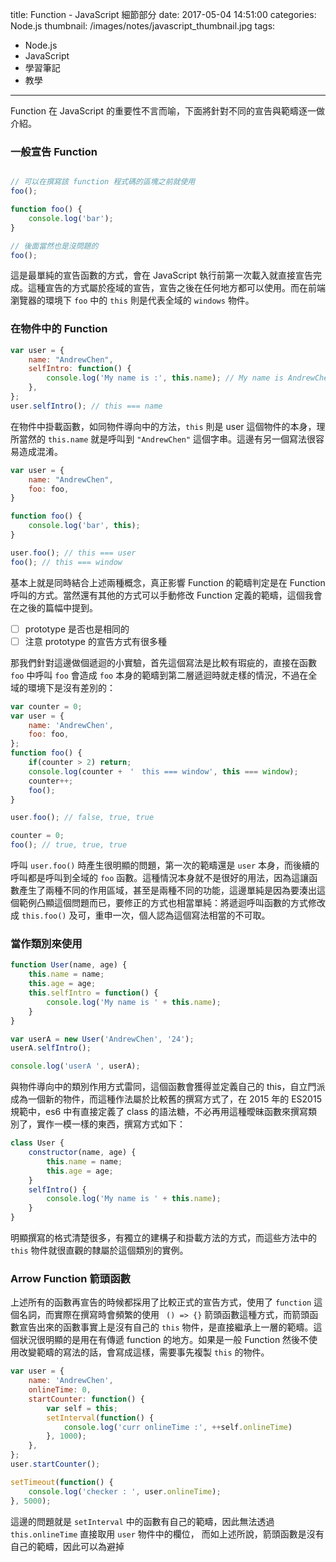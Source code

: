 title: Function - JavaScript 細節部分
date: 2017-05-04 14:51:00
categories: Node.js
thumbnail: /images/notes/javascript_thumbnail.jpg
tags:
- Node.js
- JavaScript
- 學習筆記
- 教學

---

Function 在 JavaScript 的重要性不言而喻，下面將針對不同的宣告與範疇逐一做介紹。

### 一般宣告 Function

``` js

// 可以在撰寫該 function 程式碼的區塊之前就使用
foo();

function foo() {
    console.log('bar');
}

// 後面當然也是沒問題的
foo(); 
```

這是最單純的宣告函數的方式，會在 JavaScript 執行前第一次載入就直接宣告完成。這種宣告的方式屬於痊域的宣告，宣告之後在任何地方都可以使用。而在前端瀏覽器的環境下 `foo` 中的 `this` 則是代表全域的 `windows` 物件。

### 在物件中的 Function

<!-- more -->

``` js
var user = {
    name: "AndrewChen",
    selfIntro: function() {
        console.log('My name is :', this.name); // My name is AndrewChen
    },
};
user.selfIntro(); // this === name
```

在物件中掛載函數，如同物件導向中的方法，`this` 則是 user 這個物件的本身，理所當然的 `this.name` 就是呼叫到 `"AndrewChen"` 這個字串。這邊有另一個寫法很容易造成混淆。

``` js
var user = {
    name: "AndrewChen",
    foo: foo,
}

function foo() {
    console.log('bar', this);
}

user.foo(); // this === user
foo(); // this === window
```

基本上就是同時結合上述兩種概念，真正影響 Function 的範疇判定是在 Function 呼叫的方式。當然還有其他的方式可以手動修改 Function 定義的範疇，這個我會在之後的篇幅中提到。

- [ ] prototype 是否也是相同的
- [ ] 注意 prototype 的宣告方式有很多種

那我們針對這邊做個遞迴的小實驗，首先這個寫法是比較有瑕疵的，直接在函數 `foo` 中呼叫 `foo` 會造成 `foo` 本身的範疇到第二層遞迴時就走樣的情況，不過在全域的環境下是沒有差別的：

``` js
var counter = 0;
var user = {
    name: 'AndrewChen',
    foo: foo,
};
function foo() {
    if(counter > 2) return;
    console.log(counter +　'　this === window', this === window);
    counter++;
    foo();
}

user.foo(); // false, true, true

counter = 0;
foo(); // true, true, true
```

呼叫 `user.foo()` 時產生很明顯的問題，第一次的範疇還是 `user` 本身，而後續的呼叫都是呼叫到全域的 `foo` 函數。這種情況本身就不是很好的用法，因為這讓函數產生了兩種不同的作用區域，甚至是兩種不同的功能，這邊單純是因為要湊出這個範例凸顯這個問題而已，要修正的方式也相當單純：將遞迴呼叫函數的方式修改成 `this.foo()` 及可，重申一次，個人認為這個寫法相當的不可取。

### 當作類別來使用

``` js
function User(name, age) {
    this.name = name;
    this.age = age;
    this.selfIntro = function() {
        console.log('My name is ' + this.name);
    }
}

var userA = new User('AndrewChen', '24');
userA.selfIntro();

console.log('userA ', userA);
```

與物件導向中的類別作用方式雷同，這個函數會獲得並定義自己的 this，自立門派成為一個新的物件，而這種作法屬於比較舊的撰寫方式了，在 2015 年的 ES2015 規範中，es6 中有直接定義了 class 的語法糖，不必再用這種曖昧函數來撰寫類別了，實作一模一樣的東西，撰寫方式如下：

``` js
class User {
    constructor(name, age) {
        this.name = name;
        this.age = age;
    }
    selfIntro() {
        console.log('My name is ' + this.name);
    }
}
```

明顯撰寫的格式清楚很多，有獨立的建構子和掛載方法的方式，而這些方法中的 `this` 物件就很直觀的隸屬於這個類別的實例。

### Arrow Function 箭頭函數

上述所有的函數再宣告的時候都採用了比較正式的宣告方式，使用了 `function` 這個名詞，而實際在撰寫時會頻繁的使用 ` () => {}` 箭頭函數這種方式，而箭頭函數宣告出來的函數事實上是沒有自己的 `this` 物件，是直接繼承上一層的範疇。這個狀況很明顯的是用在有傳遞 function 的地方。如果是一般 Function 然後不使用改變範疇的寫法的話，會寫成這樣，需要事先複製 `this` 的物件。

``` js
var user = {
    name: 'AndrewChen',
    onlineTime: 0,
    startCounter: function() {
        var self = this;
        setInterval(function() {
            console.log('curr onlineTime :', ++self.onlineTime)
        }, 1000);
    },
};
user.startCounter();

setTimeout(function() {
    console.log('checker : ', user.onlineTime);
}, 5000);
```

這邊的問題就是 `setInterval` 中的函數有自己的範疇，因此無法透過 `this.onlineTime` 直接取用 `user` 物件中的欄位， 而如上述所說，箭頭函數是沒有自己的範疇，因此可以為避掉